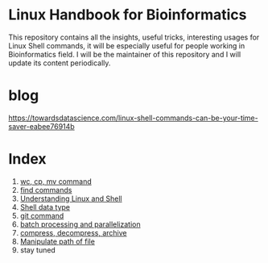 # Linux Handbook for Bioinformatics

This repository contains all the insights, useful tricks, interesting usages for Linux Shell commands, it will be especially useful for people working in Bioinformatics field. I will be the maintainer of this repository and I will update its content periodically. 

# blog

https://towardsdatascience.com/linux-shell-commands-can-be-your-time-saver-eabee76914b


# Index

1. [wc, cp, mv command](https://github.com/frankligy/Linux_HandBook_Bioinformatics/blob/main/examples/1_wc_mv_cp.md)
2. [find commands](https://github.com/frankligy/Linux_HandBook_Bioinformatics/blob/main/examples/2_find_paste_cut_xargs.md)
3. [Understanding Linux and Shell](https://github.com/frankligy/Linux_HandBook_Bioinformatics/blob/main/examples/3_understanding_linux.md)
4. [Shell data type](https://github.com/frankligy/Linux_HandBook_Bioinformatics/blob/main/examples/4_data_type.md)
5. [git command](https://github.com/frankligy/Linux_HandBook_Bioinformatics/blob/main/examples/5_git.md)
6. [batch processing and parallelization](https://github.com/frankligy/Linux_HandBook_Bioinformatics/blob/main/examples/6_batch_parallel.md)
7. [compress, decompress, archive](https://github.com/frankligy/Linux_HandBook_Bioinformatics/blob/main/examples/7_compress_decompress.md)
8. [Manipulate path of file](https://github.com/frankligy/Linux_HandBook_Bioinformatics/blob/main/examples/8_file_path.md)
9. stay tuned


